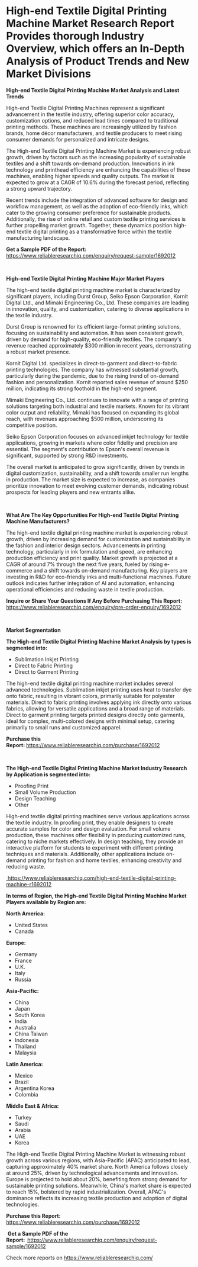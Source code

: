<p><h1>High-end Textile Digital Printing Machine Market Research Report Provides thorough Industry Overview, which offers an In-Depth Analysis of Product Trends and New Market Divisions</h1></p><p><strong>High-end Textile Digital Printing Machine Market Analysis and Latest Trends</strong></p>
<p><p>High-end Textile Digital Printing Machines represent a significant advancement in the textile industry, offering superior color accuracy, customization options, and reduced lead times compared to traditional printing methods. These machines are increasingly utilized by fashion brands, home décor manufacturers, and textile producers to meet rising consumer demands for personalized and intricate designs.</p><p>The High-end Textile Digital Printing Machine Market is experiencing robust growth, driven by factors such as the increasing popularity of sustainable textiles and a shift towards on-demand production. Innovations in ink technology and printhead efficiency are enhancing the capabilities of these machines, enabling higher speeds and quality outputs. The market is expected to grow at a CAGR of 10.6% during the forecast period, reflecting a strong upward trajectory.</p><p>Recent trends include the integration of advanced software for design and workflow management, as well as the adoption of eco-friendly inks, which cater to the growing consumer preference for sustainable products. Additionally, the rise of online retail and custom textile printing services is further propelling market growth. Together, these dynamics position high-end textile digital printing as a transformative force within the textile manufacturing landscape.</p></p>
<p><strong>Get a Sample PDF of the Report:&nbsp;</strong> <a href="https://www.reliableresearchiq.com/enquiry/request-sample/1692012?utm_campaign=1837&utm_medium=2&utm_source=Github&utm_content=ia&utm_term=07012025&utm_id=high-end-textile-digital-printing-machine">https://www.reliableresearchiq.com/enquiry/request-sample/1692012</a></p>
<p>&nbsp;</p>
<p><strong>High-end Textile Digital Printing Machine Major Market Players</strong></p>
<p><p>The high-end textile digital printing machine market is characterized by significant players, including Durst Group, Seiko Epson Corporation, Kornit Digital Ltd., and Mimaki Engineering Co., Ltd. These companies are leading in innovation, quality, and customization, catering to diverse applications in the textile industry.</p><p>Durst Group is renowned for its efficient large-format printing solutions, focusing on sustainability and automation. It has seen consistent growth, driven by demand for high-quality, eco-friendly textiles. The company's revenue reached approximately $300 million in recent years, demonstrating a robust market presence.</p><p>Kornit Digital Ltd. specializes in direct-to-garment and direct-to-fabric printing technologies. The company has witnessed substantial growth, particularly during the pandemic, due to the rising trend of on-demand fashion and personalization. Kornit reported sales revenue of around $250 million, indicating its strong foothold in the high-end segment.</p><p>Mimaki Engineering Co., Ltd. continues to innovate with a range of printing solutions targeting both industrial and textile markets. Known for its vibrant color output and reliability, Mimaki has focused on expanding its global reach, with revenues approaching $500 million, underscoring its competitive position.</p><p>Seiko Epson Corporation focuses on advanced inkjet technology for textile applications, growing in markets where color fidelity and precision are essential. The segment's contribution to Epson's overall revenue is significant, supported by strong R&D investments.</p><p>The overall market is anticipated to grow significantly, driven by trends in digital customization, sustainability, and a shift towards smaller run lengths in production. The market size is expected to increase, as companies prioritize innovation to meet evolving customer demands, indicating robust prospects for leading players and new entrants alike.</p></p>
<p>&nbsp;</p>
<p><strong>What Are The Key Opportunities For High-end Textile Digital Printing Machine Manufacturers?</strong></p>
<p><p>The high-end textile digital printing machine market is experiencing robust growth, driven by increasing demand for customization and sustainability in the fashion and interior design sectors. Advancements in printing technology, particularly in ink formulation and speed, are enhancing production efficiency and print quality. Market growth is projected at a CAGR of around 7% through the next five years, fueled by rising e-commerce and a shift towards on-demand manufacturing. Key players are investing in R&D for eco-friendly inks and multi-functional machines. Future outlook indicates further integration of AI and automation, enhancing operational efficiencies and reducing waste in textile production.</p></p>
<p><strong>Inquire or Share Your Questions If Any Before Purchasing This Report:</strong> <a href="https://www.reliableresearchiq.com/enquiry/pre-order-enquiry/1692012?utm_campaign=1837&utm_medium=2&utm_source=Github&utm_content=ia&utm_term=07012025&utm_id=high-end-textile-digital-printing-machine">https://www.reliableresearchiq.com/enquiry/pre-order-enquiry/1692012</a></p>
<p>&nbsp;</p>
<p><strong>Market Segmentation</strong></p>
<p><strong>The High-end Textile Digital Printing Machine Market Analysis by types is segmented into:</strong></p>
<p><ul><li>Sublimation Inkjet Printing</li><li>Direct to Fabric Printing</li><li>Direct to Garment Printing</li></ul></p>
<p><p>The high-end textile digital printing machine market includes several advanced technologies. Sublimation inkjet printing uses heat to transfer dye onto fabric, resulting in vibrant colors, primarily suitable for polyester materials. Direct to fabric printing involves applying ink directly onto various fabrics, allowing for versatile applications and a broad range of materials. Direct to garment printing targets printed designs directly onto garments, ideal for complex, multi-colored designs with minimal setup, catering primarily to small runs and customized apparel.</p></p>
<p><strong>Purchase this Report:&nbsp;</strong><a href="https://www.reliableresearchiq.com/purchase/1692012?utm_campaign=1837&utm_medium=2&utm_source=Github&utm_content=ia&utm_term=07012025&utm_id=high-end-textile-digital-printing-machine">https://www.reliableresearchiq.com/purchase/1692012</a></p>
<p>&nbsp;</p>
<p><strong>The High-end Textile Digital Printing Machine Market Industry Research by Application is segmented into:</strong></p>
<p><ul><li>Proofing Print</li><li>Small Volume Production</li><li>Design Teaching</li><li>Other</li></ul></p>
<p><p>High-end textile digital printing machines serve various applications across the textile industry. In proofing print, they enable designers to create accurate samples for color and design evaluation. For small volume production, these machines offer flexibility in producing customized runs, catering to niche markets effectively. In design teaching, they provide an interactive platform for students to experiment with different printing techniques and materials. Additionally, other applications include on-demand printing for fashion and home textiles, enhancing creativity and reducing waste.</p></p>
<p><a href="https://www.reliableresearchiq.com/high-end-textile-digital-printing-machine-r1692012?utm_campaign=1837&utm_medium=2&utm_source=Github&utm_content=ia&utm_term=07012025&utm_id=high-end-textile-digital-printing-machine">&nbsp;https://www.reliableresearchiq.com/high-end-textile-digital-printing-machine-r1692012</a></p>
<p><strong>In terms of Region, the High-end Textile Digital Printing Machine Market Players available by Region are:</strong></p>
<p>
    <p> <strong> North America: </strong>
        <ul>
            <li>United States</li>
            <li>Canada</li>
        </ul>
        </p> 
    <p> <strong> Europe: </strong>
        <ul>
            <li>Germany</li>
            <li>France</li>
            <li>U.K.</li>
            <li>Italy</li>
            <li>Russia</li>
        </ul>
        </p> 
    <p> <strong> Asia-Pacific: </strong>
        <ul>
            <li>China</li>
            <li>Japan</li>
            <li>South Korea</li>
            <li>India</li>
            <li>Australia</li>
            <li>China Taiwan</li>
            <li>Indonesia</li>
            <li>Thailand</li>
            <li>Malaysia</li>
        </ul>
        </p> 
    <p> <strong> Latin America: </strong>
        <ul>
            <li>Mexico</li>
            <li>Brazil</li>
            <li>Argentina Korea</li>
            <li>Colombia</li>
        </ul>
        </p> 
    <p> <strong> Middle East & Africa: </strong>
        <ul>
            <li>Turkey</li>
            <li>Saudi</li>
            <li>Arabia</li>
            <li>UAE</li>
            <li>Korea</li>
        </ul>
    </p>
    </p>
<p><p>The High-end Textile Digital Printing Machine Market is witnessing robust growth across various regions, with Asia-Pacific (APAC) anticipated to lead, capturing approximately 40% market share. North America follows closely at around 25%, driven by technological advancements and innovation. Europe is projected to hold about 20%, benefiting from strong demand for sustainable printing solutions. Meanwhile, China's market share is expected to reach 15%, bolstered by rapid industrialization. Overall, APAC's dominance reflects its increasing textile production and adoption of digital technologies.</p></p>
<p><strong>Purchase this Report: </strong><a href="https://www.reliableresearchiq.com/purchase/1692012?utm_campaign=1837&utm_medium=2&utm_source=Github&utm_content=ia&utm_term=07012025&utm_id=high-end-textile-digital-printing-machine">https://www.reliableresearchiq.com/purchase/1692012</a></p>
<p>&nbsp;<strong>Get a Sample PDF of the Report:&nbsp;&nbsp;</strong><a href="https://www.reliableresearchiq.com/enquiry/request-sample/1692012?utm_campaign=1837&utm_medium=2&utm_source=Github&utm_content=ia&utm_term=07012025&utm_id=high-end-textile-digital-printing-machine">https://www.reliableresearchiq.com/enquiry/request-sample/1692012</a></p>
<p><strong></strong></p>
<p>Check more reports on <a href="https://www.reliableresearchiq.com/?utm_campaign=1837&utm_medium=2&utm_source=Github&utm_content=ia&utm_term=07012025&utm_id=high-end-textile-digital-printing-machine">https://www.reliableresearchiq.com/</a></p>